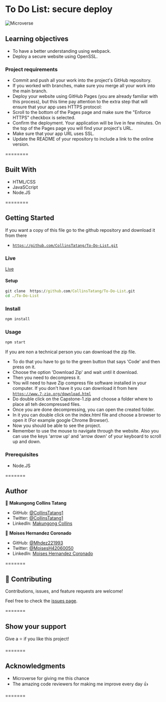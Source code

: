 # To Do List: secure deploy

![Microverse](https://img.shields.io/badge/Microverse-blueviolet)

## Learning objectives
- To have a better understanding using webpack.
- Deploy a secure website using OpenSSL.

### Project requirements
- Commit and push all your work into the project's GitHub repository.
- If you worked with branches, make sure you merge all your work into the main branch.
- Deploy your website using GitHub Pages (you are already familiar with this process), but this time pay attention to the extra step that will ensure that your app uses HTTPS protocol:
- Scroll to the bottom of the Pages page and make sure the "Enforce HTTPS" checkbox is selected.
- Confirm the deployment. Your application will be live in few minutes. On the top of the Pages page you will find your project's URL.
- Make sure that your app URL uses SSL.
- Update the README of your repository to include a link to the online version.

========

## Built With

- HTML/CSS
- JavaSCcript
- Node.JS

========

## Getting Started

If you want a copy of this file go to the github repository and download it from there

- [`https://github.com/CollinsTatang/To-Do-List.git`](https://github.com/CollinsTatang/To-Do-List.git)

### Live

[Live](https://collinstatang.github.io/ToDoListApp/)
#### Setup

```cmd
git clone  https://github.com/CollinsTatang/To-Do-List.git
cd ./To-Do-List
```

### Install

```cmd
npm install
```

### Usage

```cmd
npm start
```


If you are non a technical person you can download the zip file.

- To do that you have to go to the green button that says 'Code' and then press on it.
- Choose the option 'Download Zip' and wait until it download.
- Then you need to decompress it.
- You will need to have Zip compress file software installed in your computer. If you don't have it you can download it from here
  [`https://www.7-zip.org/download.html`](https://www.7-zip.org/download.html)
- Do double click on the Capstone-1.zip and choose a folder where to place all teh decompressed files.
- Once you are done decompressing, you can open the created folder.
- In it you can double click on the index.html file and choose a browser to open it (For example google Chrome Browser).
- Now you should be able to see the project.
- Remember to use the mouse to navigate through the website. Also you can use the keys 'arrow up' and 'arrow down' of your keyboard
  to scroll up and down.

### Prerequisites

- Node.JS

=======

## Author

👤 **Makungong Collins Tatang**

- GitHub: [@CollinsTatang1](https://github.com/CollinsTatang)
- Twitter: [@CollinsTatang1](https://twitter.com/CollinsTatang1)
- LinkedIn: [Makungong Collins](https://www.linkedin.com/in/makungong-collins/)


👤 **Moises Hernandez Coronado**

- GitHub: [@Mhdez221993](https://github.com/Mhdez221993)
- Twitter: [@MoisesH42060050](https://twitter.com/MoisesH42060050)
- LinkedIn: [Moises Hernandez Coronado](https://www.linkedin.com/in/moises-hernandez-9bbb17145/)

=======

## 🤝 Contributing

Contributions, issues, and feature requests are welcome!

Feel free to check the [issues page](../../issues/).

=======

## Show your support

Give a ⭐️ if you like this project!

=======

## Acknowledgments

- Microverse for giving me this chance
- The amazing code reviewers for making me improve every day :thumbsup:

=======
